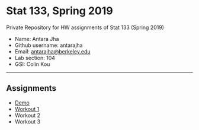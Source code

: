 # Stat 133, Spring 2019

Private Repository for HW assignments of Stat 133 (Spring 2019)

- Name: Antara Jha
- Github username: antarajha
- Email: antarajha@berkeley.edu
- Lab section: 104
- GSI: Colin Kou

-----

## Assignments

- [Demo](demo)
- [Workout 1](workout1)
- Workout 2
- Workout 3


